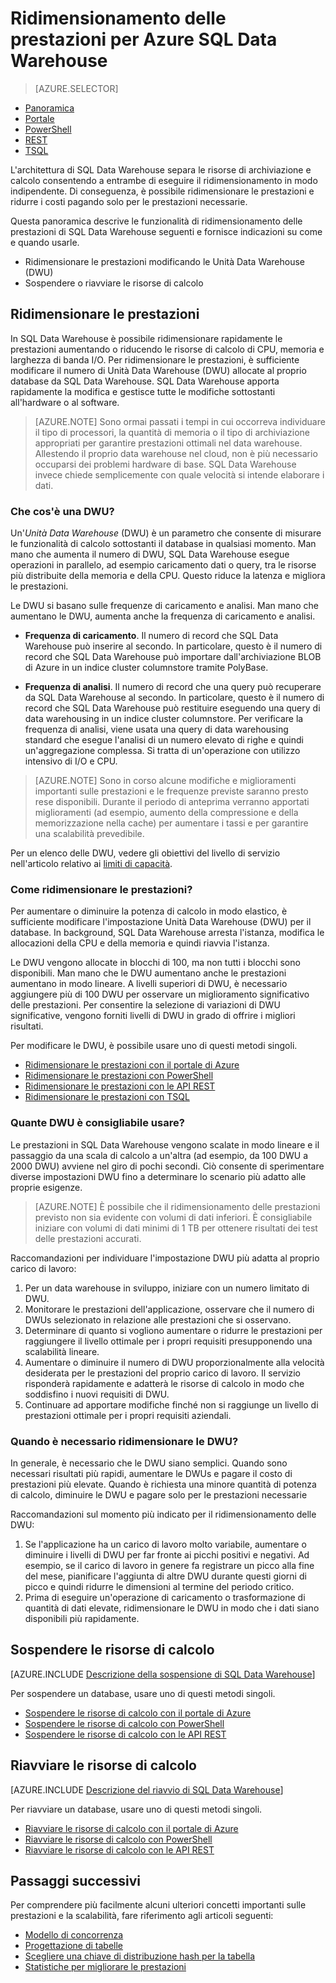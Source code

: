 <properties
   pageTitle="Ridimensionamento delle prestazioni per Azure SQL Data Warehouse | Microsoft Azure"
   description="Comprendere le funzionalità relative al ridimensionamento delle prestazioni in Azure SQL Data Warehouse. Eseguire il ridimensionamento modificando le impostazioni DWU o sospendendo e riavviando le risorse di calcolo per ridurre i costi."
   services="sql-data-warehouse"
   documentationCenter="NA"
   authors="barbkess"
   manager="barbkess"
   editor=""/>

<tags
   ms.service="sql-data-warehouse"
   ms.devlang="NA"
   ms.topic="article"
   ms.tgt_pltfrm="NA"
   ms.workload="data-services"
   ms.date="05/26/2016"
   ms.author="barbkess;sonyama"/>

# Ridimensionamento delle prestazioni per Azure SQL Data Warehouse

> [AZURE.SELECTOR]
- [Panoramica](sql-data-warehouse-overview-scalability.md)
- [Portale](sql-data-warehouse-manage-scale-out-tasks.md)
- [PowerShell](sql-data-warehouse-manage-scale-out-tasks-powershell.md)
- [REST](sql-data-warehouse-manage-scale-out-tasks-rest-api.md)
- [TSQL](sql-data-warehouse-manage-scale-out-tasks-tsql.md)

L'architettura di SQL Data Warehouse separa le risorse di archiviazione e calcolo consentendo a entrambe di eseguire il ridimensionamento in modo indipendente. Di conseguenza, è possibile ridimensionare le prestazioni e ridurre i costi pagando solo per le prestazioni necessarie.

Questa panoramica descrive le funzionalità di ridimensionamento delle prestazioni di SQL Data Warehouse seguenti e fornisce indicazioni su come e quando usarle.

- Ridimensionare le prestazioni modificando le Unità Data Warehouse (DWU)
- Sospendere o riavviare le risorse di calcolo

<a name="scale-performance-bk"></a>

## Ridimensionare le prestazioni

In SQL Data Warehouse è possibile ridimensionare rapidamente le prestazioni aumentando o riducendo le risorse di calcolo di CPU, memoria e larghezza di banda I/O. Per ridimensionare le prestazioni, è sufficiente modificare il numero di Unità Data Warehouse (DWU) allocate al proprio database da SQL Data Warehouse. SQL Data Warehouse apporta rapidamente la modifica e gestisce tutte le modifiche sottostanti all'hardware o al software.

>[AZURE.NOTE] Sono ormai passati i tempi in cui occorreva individuare il tipo di processori, la quantità di memoria o il tipo di archiviazione appropriati per garantire prestazioni ottimali nel data warehouse. Allestendo il proprio data warehouse nel cloud, non è più necessario occuparsi dei problemi hardware di base. SQL Data Warehouse invece chiede semplicemente con quale velocità si intende elaborare i dati.

### Che cos'è una DWU?

Un'*Unità Data Warehouse* (DWU) è un parametro che consente di misurare le funzionalità di calcolo sottostanti il database in qualsiasi momento. Man mano che aumenta il numero di DWU, SQL Data Warehouse esegue operazioni in parallelo, ad esempio caricamento dati o query, tra le risorse più distribuite della memoria e della CPU. Questo riduce la latenza e migliora le prestazioni.

Le DWU si basano sulle frequenze di caricamento e analisi. Man mano che aumentano le DWU, aumenta anche la frequenza di caricamento e analisi.

- **Frequenza di caricamento**. Il numero di record che SQL Data Warehouse può inserire al secondo. In particolare, questo è il numero di record che SQL Data Warehouse può importare dall'archiviazione BLOB di Azure in un indice cluster columnstore tramite PolyBase. 

- **Frequenza di analisi**. Il numero di record che una query può recuperare da SQL Data Warehouse al secondo. In particolare, questo è il numero di record che SQL Data Warehouse può restituire eseguendo una query di data warehousing in un indice cluster columnstore. Per verificare la frequenza di analisi, viene usata una query di data warehousing standard che esegue l'analisi di un numero elevato di righe e quindi un'aggregazione complessa. Si tratta di un'operazione con utilizzo intensivo di I/O e CPU.

>[AZURE.NOTE] Sono in corso alcune modifiche e miglioramenti importanti sulle prestazioni e le frequenze previste saranno presto rese disponibili. Durante il periodo di anteprima verranno apportati miglioramenti (ad esempio, aumento della compressione e della memorizzazione nella cache) per aumentare i tassi e per garantire una scalabilità prevedibile.

Per un elenco delle DWU, vedere gli obiettivi del livello di servizio nell'articolo relativo ai [limiti di capacità][].

### Come ridimensionare le prestazioni?

Per aumentare o diminuire la potenza di calcolo in modo elastico, è sufficiente modificare l'impostazione Unità Data Warehouse (DWU) per il database. In background, SQL Data Warehouse arresta l'istanza, modifica le allocazioni della CPU e della memoria e quindi riavvia l'istanza.

Le DWU vengono allocate in blocchi di 100, ma non tutti i blocchi sono disponibili. Man mano che le DWU aumentano anche le prestazioni aumentano in modo lineare. A livelli superiori di DWU, è necessario aggiungere più di 100 DWU per osservare un miglioramento significativo delle prestazioni. Per consentire la selezione di variazioni di DWU significative, vengono forniti livelli di DWU in grado di offrire i migliori risultati.
 
Per modificare le DWU, è possibile usare uno di questi metodi singoli.

- [Ridimensionare le prestazioni con il portale di Azure][]
- [Ridimensionare le prestazioni con PowerShell][]
- [Ridimensionare le prestazioni con le API REST][]
- [Ridimensionare le prestazioni con TSQL][]

### Quante DWU è consigliabile usare?
 
Le prestazioni in SQL Data Warehouse vengono scalate in modo lineare e il passaggio da una scala di calcolo a un'altra (ad esempio, da 100 DWU a 2000 DWU) avviene nel giro di pochi secondi. Ciò consente di sperimentare diverse impostazioni DWU fino a determinare lo scenario più adatto alle proprie esigenze.

> [AZURE.NOTE] È possibile che il ridimensionamento delle prestazioni previsto non sia evidente con volumi di dati inferiori. È consigliabile iniziare con volumi di dati minimi di 1 TB per ottenere risultati dei test delle prestazioni accurati.

Raccomandazioni per individuare l'impostazione DWU più adatta al proprio carico di lavoro:

1. Per un data warehouse in sviluppo, iniziare con un numero limitato di DWU.
2. Monitorare le prestazioni dell'applicazione, osservare che il numero di DWUs selezionato in relazione alle prestazioni che si osservano.
3. Determinare di quanto si vogliono aumentare o ridurre le prestazioni per raggiungere il livello ottimale per i propri requisiti presupponendo una scalabilità lineare.
4. Aumentare o diminuire il numero di DWU proporzionalmente alla velocità desiderata per le prestazioni del proprio carico di lavoro. Il servizio risponderà rapidamente e adatterà le risorse di calcolo in modo che soddisfino i nuovi requisiti di DWU.
5. Continuare ad apportare modifiche finché non si raggiunge un livello di prestazioni ottimale per i propri requisiti aziendali.

### Quando è necessario ridimensionare le DWU?

In generale, è necessario che le DWU siano semplici. Quando sono necessari risultati più rapidi, aumentare le DWUs e pagare il costo di prestazioni più elevate. Quando è richiesta una minore quantità di potenza di calcolo, diminuire le DWU e pagare solo per le prestazioni necessarie

Raccomandazioni sul momento più indicato per il ridimensionamento delle DWU:

1. Se l'applicazione ha un carico di lavoro molto variabile, aumentare o diminuire i livelli di DWU per far fronte ai picchi positivi e negativi. Ad esempio, se il carico di lavoro in genere fa registrare un picco alla fine del mese, pianificare l'aggiunta di altre DWU durante questi giorni di picco e quindi ridurre le dimensioni al termine del periodo critico.
1. Prima di eseguire un'operazione di caricamento o trasformazione di quantità di dati elevate, ridimensionare le DWU in modo che i dati siano disponibili più rapidamente.

<a name="pause-compute-bk"></a>

## Sospendere le risorse di calcolo

[AZURE.INCLUDE [Descrizione della sospensione di SQL Data Warehouse](../../includes/sql-data-warehouse-pause-description.md)]

Per sospendere un database, usare uno di questi metodi singoli.

- [Sospendere le risorse di calcolo con il portale di Azure][]
- [Sospendere le risorse di calcolo con PowerShell][]
- [Sospendere le risorse di calcolo con le API REST][]

<a name="resume-compute-bk"></a>

## Riavviare le risorse di calcolo

[AZURE.INCLUDE [Descrizione del riavvio di SQL Data Warehouse](../../includes/sql-data-warehouse-resume-description.md)]

Per riavviare un database, usare uno di questi metodi singoli.

- [Riavviare le risorse di calcolo con il portale di Azure][]
- [Riavviare le risorse di calcolo con PowerShell][]
- [Riavviare le risorse di calcolo con le API REST][]

<a name="next-steps-bk"></a>

## Passaggi successivi
Per comprendere più facilmente alcuni ulteriori concetti importanti sulle prestazioni e la scalabilità, fare riferimento agli articoli seguenti:

- [Modello di concorrenza][]
- [Progettazione di tabelle][]
- [Scegliere una chiave di distribuzione hash per la tabella][]
- [Statistiche per migliorare le prestazioni][]

<!--Image reference-->

<!--Article references-->

[Ridimensionare le prestazioni con il portale di Azure]: ./sql-data-warehouse-manage-scale-out-tasks.md#task-1-scale-performance
[Ridimensionare le prestazioni con PowerShell]: ./sql-data-warehouse-manage-scale-out-tasks-powershell.md#task-1-scale-performance
[Ridimensionare le prestazioni con le API REST]: ./sql-data-warehouse-manage-scale-out-tasks-rest-api.md#task-1-scale-performance
[Ridimensionare le prestazioni con TSQL]: ./sql-data-warehouse-manage-scale-out-tasks-tsql.md

[limiti di capacità]: ./sql-data-warehouse-service-capacity-limits.md

[Sospendere le risorse di calcolo con il portale di Azure]: ./sql-data-warehouse-manage-scale-out-tasks.md#task-2-pause-compute
[Sospendere le risorse di calcolo con PowerShell]: ./sql-data-warehouse-manage-scale-out-tasks-powershell.md#task-2-pause-compute
[Sospendere le risorse di calcolo con le API REST]: ./sql-data-warehouse-manage-scale-out-tasks-rest-api.md#task-2-pause-compute
[Riavviare le risorse di calcolo con il portale di Azure]: ./sql-data-warehouse-manage-scale-out-tasks.md#task-3-resume-compute
[Riavviare le risorse di calcolo con PowerShell]: ./sql-data-warehouse-manage-scale-out-tasks-powershell.md#task-3-resume-compute
[Riavviare le risorse di calcolo con le API REST]: ./sql-data-warehouse-manage-scale-out-tasks-rest-api.md#task-3-resume-compute

[Modello di concorrenza]: ./sql-data-warehouse-develop-concurrency.md
[Progettazione di tabelle]: ./sql-data-warehouse-develop-table-design.md
[Scegliere una chiave di distribuzione hash per la tabella]: ./sql-data-warehouse-develop-hash-distribution-key.md
[Statistiche per migliorare le prestazioni]: ./sql-data-warehouse-develop-statistics.md
[development overview]: ./sql-data-warehouse-overview-develop.md

<!--MSDN references-->


<!--Other Web references-->

[Azure portal]: http://portal.azure.com/

<!---HONumber=AcomDC_0601_2016-->